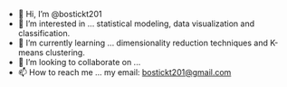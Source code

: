 - 👋 Hi, I’m @bostickt201
- 👀 I’m interested in ... statistical modeling, data visualization and classification.
- 🌱 I’m currently learning ... dimensionality reduction techniques and K-means clustering.
- 💞️ I’m looking to collaborate on ...
- 📫 How to reach me ... my email: bostickt201@gmail.com

<!---
bostickt201/bostickt201 is a ✨ special ✨ repository because its `README.md` (this file) appears on your GitHub profile.
You can click the Preview link to take a look at your changes.
--->
